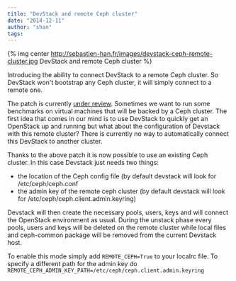 ```yaml
---
title: "DevStack and remote Ceph cluster"
date: "2014-12-11"
author: "shan"
tags: 
---
```


{% img center http://sebastien-han.fr/images/devstack-ceph-remote-cluster.jpg DevStack and remote Ceph cluster %}

Introducing the ability to connect DevStack to a remote Ceph cluster. So DevStack won't bootstrap any Ceph cluster, it will simply connect to a remote one.

The patch is currently [under review](https://review.openstack.org/#/c/139125/). Sometimes we want to run some benchmarks on virtual machines that will be backed by a Ceph cluster. The first idea that comes in our mind is to use DevStack to quickly get an OpenStack up and running but what about the configuration of Devstack with this remote cluster? There is currently no way to automatically connect this DevStack to another cluster.

Thanks to the above patch it is now possible to use an existing Ceph cluster. In this case Devstack just needs two things:

- the location of the Ceph config file (by default devstack will look for /etc/ceph/ceph.conf
- the admin key of the remote ceph cluster (by default devstack will look for /etc/ceph/ceph.client.admin.keyring)

Devstack will then create the necessary pools, users, keys and will connect the OpenStack environment as usual. During the unstack phase every pools, users and keys will be deleted on the remote cluster while local files and ceph-common package will be removed from the current Devstack host.

To enable this mode simply add `REMOTE_CEPH=True` to your localrc file. To specify a different path for the admin key do `REMOTE_CEPH_ADMIN_KEY_PATH=/etc/ceph/ceph.client.admin.keyring`
